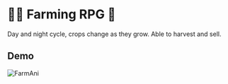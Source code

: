 # :farmer: Farming RPG :cowboy_hat_face:

Day and night cycle, crops change as they grow. Able to harvest and sell.


## Demo

![FarmAni](https://user-images.githubusercontent.com/23078894/186456910-c8ffe620-4ffb-43be-a33a-5e539f03b974.gif)

